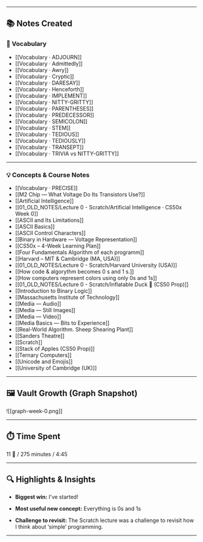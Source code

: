 
---

## 📚 Notes Created 

### 📖 Vocabulary
- [[Vocabulary · ADJOURN]]
- [[Vocabulary · Admittedly]]
- [[Vocabulary · Awry]]
- [[Vocabulary · Cryptic]]
- [[Vocabulary · DARESAY]]
- [[Vocabulary · Henceforth]]
- [[Vocabulary · IMPLEMENT]]
- [[Vocabulary · NITTY-GRITTY]]
- [[Vocabulary · PARENTHESES]]
- [[Vocabulary · PREDECESSOR]]
- [[Vocabulary · SEMICOLON]]
- [[Vocabulary · STEM]]
- [[Vocabulary · TEDIOUS]]
- [[Vocabulary · TEDIOUSLY]]
- [[Vocabulary · TRANSEPT]]
- [[Vocabulary · TRIVIA vs NITTY-GRITTY]]

---

### 💡 Concepts & Course Notes
- [[Vocabulary · PRECISE]]
- [[M2 Chip — What Voltage Do Its Transistors Use?]]
- [[Artificial Intelligence]]
- [[01_OLD_NOTES/Lecture 0 - Scratch/Artificial Intelligence · CS50x Week 0]]
- [[ASCII and Its Limitations]]
- [[ASCII Basics]]
- [[ASCII Control Characters]]
- [[Binary in Hardware — Voltage Representation]]
- [[CS50x – 4-Week Learning Plan]]
- [[Four Fundamentals Algorithm of each programm]]
- [[Harvard – MIT & Cambridge (MA, USA)]]
- [[01_OLD_NOTES/Lecture 0 - Scratch/Harvard University (USA)]]
- [[How code & algorythm becomes 0 s and 1 s.]]
- [[How computers represent colors using only 0s and 1s]]
- [[01_OLD_NOTES/Lecture 0 - Scratch/Inflatable Duck 🦆 (CS50 Prop)]]
- [[Introduction to Binary Logic]]
- [[Massachusetts Institute of Technology]]
- [[Media — Audio]]
- [[Media — Still Images]]
- [[Media — Video]]
- [[Media Basics — Bits to Experience]]
- [[Real-World Algorithm. Sheep Shearing Plant]]
- [[Sanders Theatre]]
- [[Scratch]]
- [[Stack of Apples (CS50 Prop)]]
- [[Ternary Computers]]
- [[Unicode and Emojis]]
- [[University of Cambridge (UK)]]




---
## 🖼️ Vault Growth (Graph Snapshot)

![[graph-week-0.png]]

---

## ⏱️ Time Spent 

11 🍅 / 275 minutes / 4:45

---

## 🔍 Highlights & Insights

- **Biggest win:** I've started!
    
- **Most useful new concept:** Everything is 0s and 1s
    
- **Challenge to revisit:** The Scratch lecture was a challenge to revisit how I think about ‘simple’ programming.
    

---